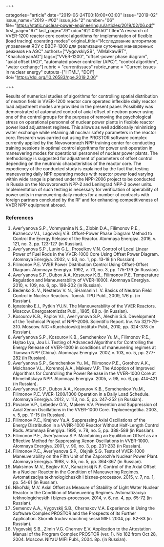 +++

categories="article"
date="2019-06-24T00:18:00+03:00"
issue="2019-02"
issue_name="2019 - #02"
issue_id="2"
number="06"
file="https://static.nuclear-power-engineering.ru/articles/2019/02/06.pdf"
first_page="67"
last_page="79"
udc="621.039.50"
title="A research of VVER-1200 reactor core control algorithms for implementation of flexible (load tracing) operating modes"
original_title="Исследование алгоритмов управления ЯЭУ с ВВЭР-1200 для реализации суточных маневренных режимов на АЭС"
authors=["VygovskiySB", "AlMalkawiRT", "KhachatryanAG"]
tags=["VVER-1200", "offset-power phase diagram", "axial offset (AO)", "automated power controller (APC)", "control algorithm", "water exchange"]
rubric = "currentissues"
rubric_name = "Current issues in nuclear energy"
outputs=["HTML", "DOI"]
doi="https://doi.org/10.26583/npe.2019.2.06"

+++

Results of numerical studies of algorithms for controlling spatial distribution of neutron field in VVER-1200 reactor core operated inflexible daily reactor load adjustment modes are provided in the present paper. Possibility was demonstrated of automated control of axial offset of neutron power using one of the control groups for the purpose of removing the psychological stress on operational personnel of nuclear power plants in flexible reactor power load adjustment regimes. This allows as well additionally minimizing water exchange while retaining all nuclear safety parameters in the reactor core. Research was carried out using the PROSTOR software complex currently applied by the Novovoronezh NPP training center for conducting training sessions in optimal control algorithms for power unit operation in maneuvering modes for operational personnel of nuclear power plants. The methodology is suggested for adjustment of parameters of offset control depending on the neutronic characteristics of the reactor core. The expediency of the conducted study is explained by the fact that testing maneuvering daily NPP operating modes with reactor power load varying within wide range is planned under the NPP-2006 project to be conducted in Russia on the Novovoronezh NPP-2 and Leningrad NPP-2 power units. Implementation of such testing is necessary for verification of operability of power units in maneuvering daily modes for a number of contracts with foreign partners concluded by the RF and for enhancing competitiveness of VVER NPP equipment abroad.

### References

1. Aver’yanova S.P., Vohmyanina N.S., Zlobin D.A., Filimonov P.E., Kuznecov V.I., Lagovskij V.B. Offset-Power Phase Diagram Method to Control the Energy Release of the Reactor. Atomnaya Energiya. 2016, v. 121, no. 3, pp. 123-127 (in Russian).
2. Aver’yanova S.P., Lunin G.L., Proselkov V.N. Control of Local Linear Power of Fuel Rods in the VVER-1000 Core Using Offset Power Diagram. Atomnaya Energiya. 2002, v. 93, no. 1, pp. 13-18 (in Russian).
3. Filimonov P.E. VVER Power Distribution Control Using Offset-Offset Diagram. Atomnaya Energiya. 1992, v. 73, no. 3, pp. 175-179 (in Russian).
4. Aver’yanova S.P., Dubov A.A, Kosourov K.B., Filimonov P.E. Temperature Regulation and Maneuverability of VVER-1000]. Atomnaya Energiya. 2010, v. 109, no. 6, pp. 198-202 (in Russian).
5. Bedenko S. V., Nesterov V. N., SHamanin I. V. Basics of Neutron Field Control in Nuclear Reactors. Tomsk. TPU Publ., 2009, 176 p. (in Russian).
6. Ignatenko E.I., Pytkin YU.N. The Maneuverability of the VVER Reactors. Moscow. Energoatomizdat Publ., 1985, 88 p. (in Russian).
7. Kosourov K.B., Paplov V.I., Aver’yanova S.P., Aleshin S.S. Development of the Technical Project of NPP-2006. Scientific Report. Inv. No 32/1-79-310. Moscow. NIC «Kurchatovskij institut» Publ., 2010, pp. 324-378 (in Russian).
8. Aver’yanova S.P., Kosourov K.B., Semchenkov Yu.M., Filimonov P.E., Hajtao Lyu, Jou Li. Testing of Advanced Algorithms for Controlling the Energy Release of VVER-1000 in conditions of maneuvering regimes at Tianwan NPP (China). Atomnaya Energiya. 2007, v. 103, no. 5, pp. 277- 282 (in Russian).
9. Aver’yanova S.P., Semchenkov Yu. M., Filimonov P.E., Gorohov A.K., Molchanov V.L., Korennoj A.A., Makeev V.P. The Adoption of Improved Algorithms for Controlling the Power Release in the VVER-1000 Core at Khmelnitskaya NPP. Atomnaya Energiya. 2005, v. 98, no. 6, pp. 414-421 (in Russian).
10. Aver’yanova S.P., Dubov A.A., Kosourov K.B., Semchenkov Yu.M., Filimonov P.E. VVER-1200/1300 Operation in a Daily Load Schedule. Atomnaya Energiya. 2012, v. 113, no. 5, pp. 247-252 (in Russian).
11. Povarov V.P., Lebedev O.V., Makeev V.V. Prevention and Suppression of Axial Xenon Oscillations in the VVER-1000 Core. Teploenergetika. 2003, v. 5, pp. 11-15 (in Russian).
12. Filimonov P.E., Krajnov Yu.A. Suppressing Axial Oscillations of the Energy Distribution in a VVЙR-1000 Reactor Without Half-Length Control Rods. Atomnaya Energiya. 1995, v. 78, no. 5, pp. 388-589 (in Russian).
13. Filimonov P.E., Aver’yanova S.P. Maintaining an Equilibrium Offset as an Effective Method for Suppressing Xenon Oscillations in VVER-1000. Atomnaya Energiya. 2001, v. 90, no. 3, pp. 231-233 (in Russian).
14. Filimonov P.E., Aver’yanova S.P., Olejnik S.G. Tests of VVER-1000 Maneuverability on the Fifth Unit of the Zaporozh’e Nuclear Power Plant. Atomnaya Energiya. 1998, v. 85, no. 5, pp. 364-367 (in Russian).
15. Maksimov M.V., Beglov K.V., Kanazirskij N.F. Control of the Axial Offset in a Nuclear Reactor in the Condition of Maneuvering Regimes. Avtomatizaciya tekhnologicheskih i biznes-processov. 2015, v. 7, no. 1, pp. 54-61 (in Russian).
16. Nikol’skij M.V. Axial Offset as Measure of Stability of Light Water Nuclear Reactor in the Condition of Maneuvering Regimes. Avtomatizaciya tekhnologicheskih i biznes-processov. 2014, v. 6, no. 4, pp. 65-72 (in Russian).
17. Semenov A.A., Vygovskij S.B., Chernakov V.A. Experience in Using the Software Complex PROSTOR and the Prospects of its Further Application. Sbornik trudov nauchnoj sessii MIFI. 2004, pp. 82-83 (in Russian).
18. Vygovskij S.B., Zimin V.G. Chernov E.V. Application to the Attestation Manual of the Program Complex PROSTOR (ver. 1). No 182 from Oct 28, 2004. Moscow. NIYaU MIFI Publ., 2004. 8p. (in Russian).